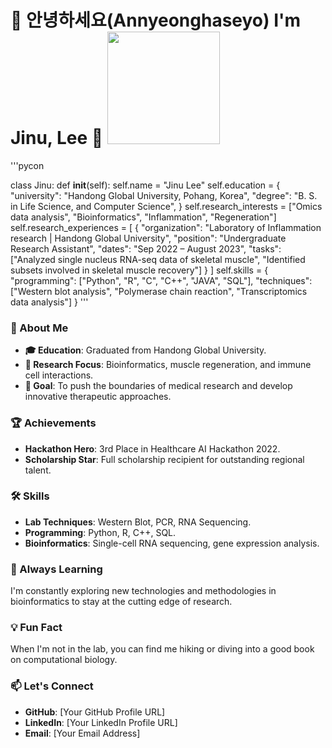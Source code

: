 <h1>
🙇 안녕하세요(Annyeonghaseyo) I'm Jinu, Lee 👋 <img src = "https://github.com/leejinu/leejinu/assets/86221829/9240dc81-2d5d-415c-9815-29f4f4d58b4b", height = 180>
</h1>
'''pycon

  class Jinu:
    def __init__(self):
        self.name = "Jinu Lee"
        self.education = {
            "university": "Handong Global University, Pohang, Korea",
            "degree": "B. S. in Life Science, and Computer Science",
        }
        self.research_interests = ["Omics data analysis", "Bioinformatics", "Inflammation", "Regeneration"]
        self.research_experiences = [
            {
                "organization": "Laboratory of Inflammation research | Handong Global University",
                "position": "Undergraduate Research Assistant",
                "dates": "Sep 2022 – August 2023",
                "tasks": ["Analyzed single nucleus RNA-seq data of skeletal muscle", "Identified subsets involved in skeletal muscle recovery"]
            }
        ]
        self.skills = {
            "programming": ["Python", "R", "C", "C++", "JAVA", "SQL"],
            "techniques": ["Western blot analysis", "Polymerase chain reaction", "Transcriptomics data analysis"]
        }
'''
### 🚀 About Me
- **🎓 Education**: Graduated from Handong Global University.
- **🔬 Research Focus**: Bioinformatics, muscle regeneration, and immune cell interactions.
- **🌟 Goal**: To push the boundaries of medical research and develop innovative therapeutic approaches.

### 🏆 Achievements
- **Hackathon Hero**: 3rd Place in Healthcare AI Hackathon 2022.
- **Scholarship Star**: Full scholarship recipient for outstanding regional talent.

### 🛠 Skills
- **Lab Techniques**: Western Blot, PCR, RNA Sequencing.
- **Programming**: Python, R, C++, SQL.
- **Bioinformatics**: Single-cell RNA sequencing, gene expression analysis.

### 🌱 Always Learning
I'm constantly exploring new technologies and methodologies in bioinformatics to stay at the cutting edge of research.

### 💡 Fun Fact
When I'm not in the lab, you can find me hiking or diving into a good book on computational biology.

### 📫 Let's Connect
- **GitHub**: [Your GitHub Profile URL]
- **LinkedIn**: [Your LinkedIn Profile URL]
- **Email**: [Your Email Address]

